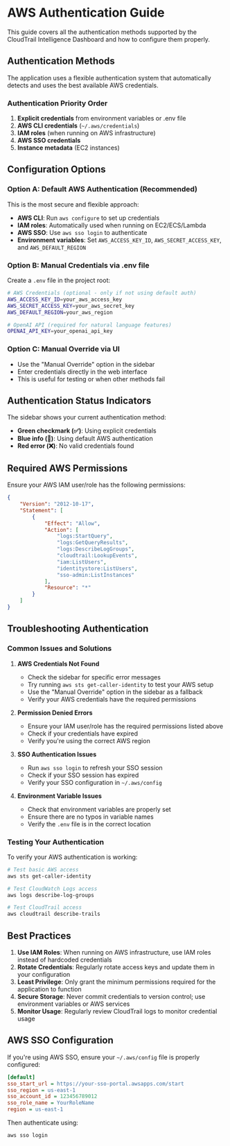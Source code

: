 # AWS Authentication Guide

This guide covers all the authentication methods supported by the CloudTrail Intelligence Dashboard and how to configure them properly.

## Authentication Methods

The application uses a flexible authentication system that automatically detects and uses the best available AWS credentials.

### Authentication Priority Order

1. **Explicit credentials** from environment variables or .env file
2. **AWS CLI credentials** (`~/.aws/credentials`)
3. **IAM roles** (when running on AWS infrastructure)
4. **AWS SSO credentials**
5. **Instance metadata** (EC2 instances)

## Configuration Options

### Option A: Default AWS Authentication (Recommended)

This is the most secure and flexible approach:

- **AWS CLI**: Run `aws configure` to set up credentials
- **IAM roles**: Automatically used when running on EC2/ECS/Lambda
- **AWS SSO**: Use `aws sso login` to authenticate
- **Environment variables**: Set `AWS_ACCESS_KEY_ID`, `AWS_SECRET_ACCESS_KEY`, and `AWS_DEFAULT_REGION`

### Option B: Manual Credentials via .env file

Create a `.env` file in the project root:

```bash
# AWS Credentials (optional - only if not using default auth)
AWS_ACCESS_KEY_ID=your_aws_access_key
AWS_SECRET_ACCESS_KEY=your_aws_secret_key
AWS_DEFAULT_REGION=your_aws_region

# OpenAI API (required for natural language features)
OPENAI_API_KEY=your_openai_api_key
```

### Option C: Manual Override via UI

- Use the "Manual Override" option in the sidebar
- Enter credentials directly in the web interface
- This is useful for testing or when other methods fail

## Authentication Status Indicators

The sidebar shows your current authentication method:

- **Green checkmark (✅)**: Using explicit credentials
- **Blue info (🔄)**: Using default AWS authentication
- **Red error (❌)**: No valid credentials found

## Required AWS Permissions

Ensure your AWS IAM user/role has the following permissions:

```json
{
    "Version": "2012-10-17",
    "Statement": [
        {
            "Effect": "Allow",
            "Action": [
                "logs:StartQuery",
                "logs:GetQueryResults",
                "logs:DescribeLogGroups",
                "cloudtrail:LookupEvents",
                "iam:ListUsers",
                "identitystore:ListUsers",
                "sso-admin:ListInstances"
            ],
            "Resource": "*"
        }
    ]
}
```

## Troubleshooting Authentication

### Common Issues and Solutions

1. **AWS Credentials Not Found**
   - Check the sidebar for specific error messages
   - Try running `aws sts get-caller-identity` to test your AWS setup
   - Use the "Manual Override" option in the sidebar as a fallback
   - Verify your AWS credentials have the required permissions

2. **Permission Denied Errors**
   - Ensure your IAM user/role has the required permissions listed above
   - Check if your credentials have expired
   - Verify you're using the correct AWS region

3. **SSO Authentication Issues**
   - Run `aws sso login` to refresh your SSO session
   - Check if your SSO session has expired
   - Verify your SSO configuration in `~/.aws/config`

4. **Environment Variable Issues**
   - Check that environment variables are properly set
   - Ensure there are no typos in variable names
   - Verify the `.env` file is in the correct location

### Testing Your Authentication

To verify your AWS authentication is working:

```bash
# Test basic AWS access
aws sts get-caller-identity

# Test CloudWatch Logs access
aws logs describe-log-groups

# Test CloudTrail access
aws cloudtrail describe-trails
```

## Best Practices

1. **Use IAM Roles**: When running on AWS infrastructure, use IAM roles instead of hardcoded credentials
2. **Rotate Credentials**: Regularly rotate access keys and update them in your configuration
3. **Least Privilege**: Only grant the minimum permissions required for the application to function
4. **Secure Storage**: Never commit credentials to version control; use environment variables or AWS services
5. **Monitor Usage**: Regularly review CloudTrail logs to monitor credential usage

## AWS SSO Configuration

If you're using AWS SSO, ensure your `~/.aws/config` file is properly configured:

```ini
[default]
sso_start_url = https://your-sso-portal.awsapps.com/start
sso_region = us-east-1
sso_account_id = 123456789012
sso_role_name = YourRoleName
region = us-east-1
```

Then authenticate using:

```bash
aws sso login
``` 